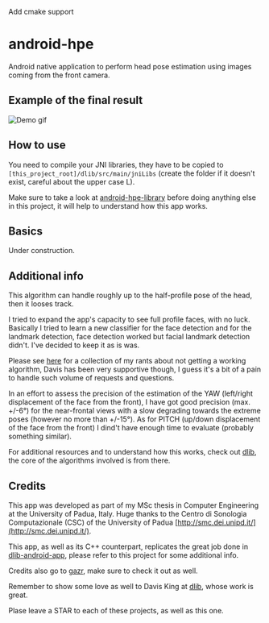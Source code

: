 Add cmake support

# android-hpe
Android native application to perform head pose estimation using images coming from the front camera.

## Example of the final result
![Demo gif](https://j.gifs.com/mwX0Q3.gif)

## How to use
You need to compile your JNI libraries, they have to be copied to `[this_project_root]/dlib/src/main/jniLibs` (create the folder if it doesn't exist, careful about the upper case L).

Make sure to take a look at [android-hpe-library](https://github.com/beraldofilippo/android-hpe-library) before doing anything else in this project, it will help to understand how this app works.

## Basics
Under construction.

## Additional info
This algorithm can handle roughly up to the half-profile pose of the head, then it looses track.

I tried to expand the app's capacity to see full profile faces, with no luck. 
Basically I tried to learn a new classifier for the face detection and for the landmark detection, face detection worked but facial landmark detection didn't. I've decided to keep it as is was.

Please see [here](https://sourceforge.net/p/dclib/discussion/442518/thread/e80e526e/) for a collection of my rants about not getting a working algorithm, Davis has been very supportive though, I guess it's a bit of a pain to handle such volume of requests and questions.

In an effort to assess the precision of the estimation of the YAW (left/right displacement of the face from the front), I have got good precision (max. +/-6°) for the near-frontal views with a slow degrading towards the extreme poses (however no more than +/-15°). As for PITCH (up/down displacement of the face from the front) I dind't have enough time to evaluate (probably something similar).

For additional resources and to understand how this works, check out [dlib](http://dlib.net/), the core of the algorithms involved is from there.

## Credits
This app was developed as part of my MSc thesis in Computer Engineering at the University of Padua, Italy. Huge thanks to the Centro di Sonologia Computazionale (CSC) of the University of Padua [http://smc.dei.unipd.it/](http://smc.dei.unipd.it/).

This app, as well as its C++ counterpart, replicates the great job done in [dlib-android-app](https://github.com/tzutalin/dlib-android-app), please refer to this project for some additional info.

Credits also go to [gazr](https://github.com/severin-lemaignan/gazr), make sure to check it out as well.

Remember to show some love as well to Davis King at [dlib](https://github.com/davisking/dlib), whose work is great.

Plase leave a STAR to each of these projects, as well as this one.
